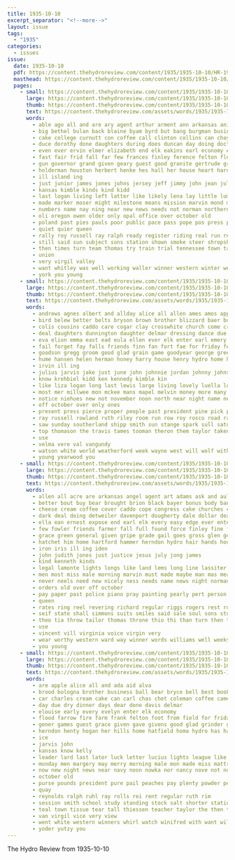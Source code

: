 ```yaml
---
title: 1935-10-10
excerpt_separator: "<!--more-->"
layout: issue
tags:
  - "1935"
categories:
  - issues
issue:
  date: 1935-10-10
  pdf: https://content.thehydroreview.com/content/1935/1935-10-10/HR-1935-10-10.pdf
  masthead: https://content.thehydroreview.com/content/1935/1935-10-10/masthead/HR-1935-10-10.jpg
  pages:
    - small: https://content.thehydroreview.com/content/1935/1935-10-10/small/HR-1935-10-10-01.jpg
      large: https://content.thehydroreview.com/content/1935/1935-10-10/large/HR-1935-10-10-01.jpg
      thumb: https://content.thehydroreview.com/content/1935/1935-10-10/thumbnails/HR-1935-10-10-01.jpg
      text: https://content.thehydroreview.com/assets/words/1935/1935-10-10/HR-1935-10-10-01.txt
      words:
        - able ago all and are ary agent arthur arment ann arkansas anil aid angeles ave alley
        - big bethel bulan back blaine byam byrd but bang burgman business boy bound been boschert boschen books bar bive basket both bank boll brother born base brought better buyer betty bunch boys bros bridge boucher bradley box begin barber boat billie bandy bring bonus best buy breeding barbara bons ben ber
        - cake college curnutt con coffee call clinton collins can chay china camden care child cos car crail carry court clifford class cooper course champlin cast church come cost champion came coker carl caraway collier cation cartwright charlie charles case chas city cling county chief coast
        - duce dorothy done daughters during does duncan day doing doctor davidson dallas dunn dinner due diamond days delay daughter deputy
        - even ever ervin elmer elizabeth end elk eakins earl economy early every
        - fast fair frid fall far few frances finley ference felton flock fear fee free furnish frost field fatal figures friday friend fruit first folks floyd farmer former famous felt firm front farms foster fine falling fund fallen frankie french fun frank fort funny finan for found from
        - gun governor grand given geary guest good granite gertrude grams gilmore girts george glad grover group garvey gone ginger grader gave
        - holderman houston herbert henke hes hall her house heart hard henkes home herndon head homa held hamilton harold high health hydro hinton hatfield humes hour hand hold him hope husband has half herd helen had hunger hardware
        - ill island ing
        - just junior james jones johns jersey jeff jimmy john jean julius
        - kansas kimble kinds kind kidd
        - last logan living left latter like likely lena lay little lum lefthand loss life letter louise love lamb long later loose leonard large
        - made marker moser might milestone means mission marvin mond mail marland morton mattie miller men monday most moody mai mules matter mule man morning may money much merchant marks more male miss march magnolia members
        - numbers name nay ning near new news needs not norman northern neighbor night neels now north
        - oli oregon owen older only opal office over october old
        - poland past pies pauls poor public pace pass pope pos press pro pitzer pastor powell present plant per paul pound pick people parent pure part place price purchase person pink
        - quiet quier queen
        - rally roy russell ray ralph ready register riding real run rex reel roll ram renshaw rogers radio rock roark robert
        - still said sun subject sons station shown smoke steer shropshire store sorrows servance sermon second shoesmith state side scott scarth such spies soon states saturday stick sheriff sat show ship supply save service shanks schools say short shwe sid style smith seven school saw son starring schreck stolen sharon stock space see sale sermons suits savey star special sell south standard sunday stange she shows
        - then times turn team thomas try train trial tennessee town talk thing tilford tucker taken ten take them tor too the texas takes tailor tha than
        - union
        - very virgil valley
        - want whitley was well working waller winner western winter weatherford way wish wilson walk went wheat wells worms william week washington weeks why wit with wonder wife worth won water worm wild work walter will
        - york you young
    - small: https://content.thehydroreview.com/content/1935/1935-10-10/small/HR-1935-10-10-02.jpg
      large: https://content.thehydroreview.com/content/1935/1935-10-10/large/HR-1935-10-10-02.jpg
      thumb: https://content.thehydroreview.com/content/1935/1935-10-10/thumbnails/HR-1935-10-10-02.jpg
      text: https://content.thehydroreview.com/assets/words/1935/1935-10-10/HR-1935-10-10-02.txt
      words:
        - andrews agnes albert and allday alice all allen ames amos appleman are arts anna arnold
        - bird belew better belts bryson brown brother blizzard baer buy burr business balls bennett bonnie barney ball boucher big buckmaster best boy binger born blanchard bride but bound bor bryon bell bank beale buddy bonus been bowels baring bethel
        - colis cousins caddo care cogar clay crosswhite church come cross cold cowart coffee college cobb change car cleveland county cotton custer close charles can champion child clara city class cox coffey came colony carnegie
        - deal daughters dunnington daughter delmar dressing dance due dewey day dean ditmore dinner drop dan dany days date demmer dose
        - eva elion emma east ead eula ellen ever elk enter earl emery eloise ela eakins elston entz elmer end
        - fail forget fay falls friends finn fan fort fae for friday ferrell ford from folks ferguson fancher floyd fam farm fine few felter fire first
        - goodson gregg groom good glad grain game goodyear george green golda grace guest games going given
        - hume hansen helen herman honey harry house henry hydro home hopewell how had has him hood horn hart hampton herndon hamilton held honor huguenin harding handle hardware herbert her harkins hon
        - irvin ill ing
        - julius jarvis jake just june john johnnie jordan johnny johnston jess jones jong
        - know krehbiel kidd ken kennedy kimble kin
        - like liza logan long last lewis large living lovely luella lone less leon left lois light look lynn land line lov lower later lora lucian learned lor lee little
        - most mer millwee mon mckee mans mapel melvin money more many mor miles mis mabel mill marvin mash made murphy maudie morning mary mae moser mcalester monday may melba miller miss mighty
        - notice niehues new not november noon north near night name need neigh news now neighbors nelson nixon
        - off october over only ones
        - present press pierce proper people past president pine pick per pam pay pete pankratz pounds
        - ray russell rowland ruth riley room run row roy rosco road raymond radio rhoades register ranges ralph rozelle ready
        - saw sunday southerland shipp smith sun stange spark sull saturday sweetwater spies smaller station shower surprise summer susie stats sales searcy shall spain schroder school simpson size small ser stops service spivey south start sherry sharry stuck supper seed sor she stout stoves sons save sam star show send son standard sell still sinner stire see
        - top thomason the travis tames tooman theron them taylor taken thomas tat texas tuttle treas thiessen than try tom talkington thing town
        - use
        - velma vere val vangundy
        - watson white world weatherford week wayne west will wolf with wake went whitewater wesco want wheat while wilcox waters way wait wedding was wee wood well working wynona weather winters welcome
        - young yearwood you
    - small: https://content.thehydroreview.com/content/1935/1935-10-10/small/HR-1935-10-10-03.jpg
      large: https://content.thehydroreview.com/content/1935/1935-10-10/large/HR-1935-10-10-03.jpg
      thumb: https://content.thehydroreview.com/content/1935/1935-10-10/thumbnails/HR-1935-10-10-03.jpg
      text: https://content.thehydroreview.com/assets/words/1935/1935-10-10/HR-1935-10-10-03.txt
      words:
        - allen all acre are arkansas angel agent art adams ask and aul aid ave angeles
        - better bout buy bear brought brion black bayer bonus body band busi boys ball basket billie baye bassler business bright box blow blue began been billy buster boy but browne book barber bill basic big benscoter birth
        - cheese cream coffee cover caddo cope congress cake churches charles county cant cottage college certain campbell cotton call creek conception carruth clear chris class coleman choice can come cares chap character current caller cane cole clock chilli collier church calvin carmen curtis cee cale carney city company coker
        - dark deal doing detweiler davenport dougherty dale dollar death due dec dorothy dear day doubt during davis dorris doctor down doris daughter dozier demand days
        - ella ean ernest expose end earl elk every easy edge ever enter eben eye
        - few fowler friends farmer fall full found force finley fine frantz fair from friday fail foster farm frost face first folks fatal frances famous far flo fruit for
        - grace green general given gripe grade gail goes gross glen ger gates gar guess goo good gain gay gang glass ginger gone grinder glidewell
        - hatchet him home hartford hammer herndon hydro hair hands house hart her homes heaven hour has had hold hand how
        - iron iris ill ing iden
        - john judith jones just justice jesus july jong james
        - kind kenneth kinds
        - legal lamonte lights longs like land lems long line lassiter law lew loving loss lis large lunch lamp last less lucky luke larger luk little lottie look life live
        - men most miss male morning marvin must made maybe man mas means march marden mis may mula market monday many margaret maria more mary match mildred moore members merle mond maize music
        - never neels need new nicely ness needs name news night norman nga not now nees
        - orders old over off october
        - pay paper past police piano pray painting pearly pert person price powell pro president plan plate prose people poor present place per prayer perfect pals
        - queen
        - rates ring reel revering richard regular riggs rogers rest roy royal ryan ready reach rate rush ridge rex rozelle ruth robe rule rage real
        - seif state shall simmons suits smiles said sale soul sons student seats saturday seems subject sees school session stage such stockton service starring song story sorrow suit safe sun sunday start star strike splinter stove small saving share senior strong shorter show styles style set store short see smith second she smithey say still sweet study
        - theo tia throw tailor thomas throne thio thi than turn then thy the trip thomason taken take tae test tax try tee tat thurs thou teal taste tell them
        - use
        - vincent vill virginia voice virgin very
        - wear worthy western ward way winner words williams well weeks willing wheat wait weight william wey wish wee will why work waller woolen with ways write want wilson was wild walk week
        - you young
    - small: https://content.thehydroreview.com/content/1935/1935-10-10/small/HR-1935-10-10-04.jpg
      large: https://content.thehydroreview.com/content/1935/1935-10-10/large/HR-1935-10-10-04.jpg
      thumb: https://content.thehydroreview.com/content/1935/1935-10-10/thumbnails/HR-1935-10-10-04.jpg
      text: https://content.thehydroreview.com/assets/words/1935/1935-10-10/HR-1935-10-10-04.txt
      words:
        - are apple alice all and ada aid alva
        - brood bologna brother business ball bear bryce bell best books bacon bills butter been beans bethel bars bring boy browne baby big book balance bonus back buta bulk basket better
        - car charles cream cake can carl chas chet coleman coffee came cash cost class coffey colorado company cause count carruth call crail come church chamber city
        - day due dry dinner days dear done davis delmar
        - elouise early every evelyn enter elk economy
        - flood farrow fire farm frank felton foot from field for friday fancy friends fay friend found foote
        - gener games guest grace given gave givens good glad grinder grand glass gundy graves gallon
        - herndon henty hogan her hills home hatfield homa hydro has had high hinton ham hundred hand
        - ice
        - jarvis john
        - kansas know kelly
        - leader lard last later luck letter lucius lights league like light lesson lunch let
        - monday men margery may merry morning male mon made miss mattress morgan market mustard mountain
        - now new night news near navy noon nowka nor nancy nove not november
        - october old
        - purse pounds president pure pail peaches pay plenty powder perfect polar pot place pump piano present past per pastor price parsonage pound pinto power
        - quay
        - reynolds ralph ruhl ray rolls rei rent regular ruth rim
        - session smith school study standing stock salt shorter station salad standard sunday salmon stockton start saturday schooler son service seen sister soap see store sell summer stand sugar south score special sudan sir sale ser september send soar sink schroder size space schillings stout sallie sermon slemp six
        - teal town tissue tear tall thiessen teacher taylor the then tonic times top thomason tary treasure truly try
        - van virgil vice very view
        - went white western winners whirl watch winifred with want will write waller window weathers work welcome was while weeks
        - yoder yutzy you
---
```


The Hydro Review from 1935-10-10

<!--more-->

